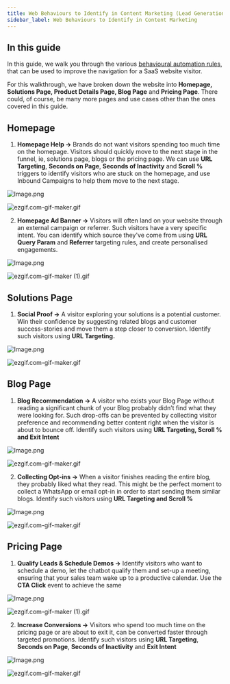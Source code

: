 ```yaml
---
title: Web Behaviours to Identify in Content Marketing (Lead Generation)
sidebar_label: Web Behaviours to Identify in Content Marketing
---
```


## In this guide

In this guide, we walk you through the various [behavioural automation rules](https://docs.yellow.ai/docs/platform_concepts/engagement/inbound/webBehaviourTriggers/webBehaviorTriggerType), that can be used to improve the navigation for a SaaS website visitor.

For this walkthrough, we have broken down the website into **Homepage, Solutions Page, Product Details Page, Blog Page** and **Pricing Page**. There could, of course, be many more pages and use cases other than the ones covered in this guide.

## Homepage

1. **Homepage Help →** Brands do not want visitors spending too much time on the homepage. Visitors should quickly move to the next stage in the funnel, ie, solutions page, blogs or the pricing page. We can use **URL Targeting**, **Seconds on Page**, **Seconds of Inactivity** and **Scroll %** triggers to identify visitors who are stuck on the homepage, and use Inbound Campaigns to help them move to the next stage.

![Image.png](https://cdn.yellowmessenger.com/0z2bh9a0hpwK1629804216231.png)

![ezgif.com-gif-maker.gif](https://cdn.yellowmessenger.com/htw0adEMq1T01629804244269.gif)

2. **Homepage Ad Banner →** Visitors will often land on your website through an external campaign or referrer. Such visitors have a very specific intent. You can identify which source they've come from using **URL Query Param** and **Referrer** targeting rules, and create personalised engagements.

![Image.png](https://cdn.yellowmessenger.com/CsfBfGbQsCUx1629804257597.png)

![ezgif.com-gif-maker (1).gif](https://cdn.yellowmessenger.com/bchBX92IerXQ1629804274400.gif)

## Solutions Page

1. **Social Proof →** A visitor exploring your solutions is a potential customer. Win their confidence by suggesting related blogs and customer success-stories and move them a step closer to conversion. Identify such visitors using **URL Targeting.**

![Image.png](https://cdn.yellowmessenger.com/crTGi3FTSj1Q1629804303528.png)

![ezgif.com-gif-maker.gif](https://cdn.yellowmessenger.com/tfe0sqdg81541629804330710.gif)

## Blog Page

1. **Blog Recommendation →** A visitor who exists your Blog Page without reading a significant chunk of your Blog probably didn’t find what they were looking for. Such drop-offs can be prevented by collecting visitor preference and recommending better content right when the visitor is about to bounce off. Identify such visitors using **URL Targeting, Scroll % and Exit Intent**

![Image.png](https://cdn.yellowmessenger.com/NPjs7mYqF3QZ1629804358314.png)

![ezgif.com-gif-maker.gif](https://cdn.yellowmessenger.com/2dPu7xLU2ns81629804379454.gif)

2. **Collecting Opt-ins →** When a visitor finishes reading the entire blog, they probably liked what they read. This might be the perfect moment to collect a WhatsApp or email opt-in in order to start sending them similar blogs. Identify such visitors using **URL Targeting and Scroll %**

![Image.png](https://cdn.yellowmessenger.com/tzb6xdugR4BZ1629804390864.png)

![ezgif.com-gif-maker.gif](https://cdn.yellowmessenger.com/ORxl4xBq3r1H1629804415641.gif)

## Pricing Page

1. **Qualify Leads & Schedule Demos →** Identify visitors who want to schedule a demo, let the chatbot qualify them and set-up a meeting, ensuring that your sales team wake up to a productive calendar. Use the **CTA Click** event to achieve the same

![Image.png](https://cdn.yellowmessenger.com/PlWkoFTGir171629804427468.png)

![ezgif.com-gif-maker (1).gif](https://cdn.yellowmessenger.com/OxhEwfzByVdR1629804440683.gif)

2. **Increase Conversions →** Visitors who spend too much time on the pricing page or are about to exit it, can be converted faster through targeted promotions. Identify such visitors using **URL Targeting**, **Seconds on Page**, **Seconds of Inactivity** and **Exit Intent**

![Image.png](https://cdn.yellowmessenger.com/5JeUL4F4ELkM1629804452289.png)

![ezgif.com-gif-maker.gif](https://cdn.yellowmessenger.com/r9qRLk7FYPDs1629804472578.gif)
